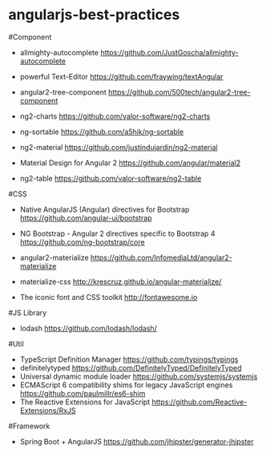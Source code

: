 # angularjs-best-practices

#Component

- allmighty-autocomplete
https://github.com/JustGoscha/allmighty-autocomplete

- powerful Text-Editor
https://github.com/fraywing/textAngular

- angular2-tree-component
https://github.com/500tech/angular2-tree-component

- ng2-charts
https://github.com/valor-software/ng2-charts

- ng-sortable
https://github.com/a5hik/ng-sortable

- ng2-material
https://github.com/justindujardin/ng2-material

- Material Design for Angular 2
https://github.com/angular/material2

- ng2-table
https://github.com/valor-software/ng2-table

#CSS

- Native AngularJS (Angular) directives for Bootstrap
https://github.com/angular-ui/bootstrap

- NG Bootstrap - Angular 2 directives specific to Bootstrap 4
https://github.com/ng-bootstrap/core

- angular2-materialize
https://github.com/InfomediaLtd/angular2-materialize

- materialize-css
http://krescruz.github.io/angular-materialize/

- The iconic font and CSS toolkit
http://fontawesome.io

#JS Library
- lodash
https://github.com/lodash/lodash/

#Util
- TypeScript Definition Manager https://github.com/typings/typings
- definitelytyped https://github.com/DefinitelyTyped/DefinitelyTyped
- Universal dynamic module loader https://github.com/systemjs/systemjs
- ECMAScript 6 compatibility shims for legacy JavaScript engines https://github.com/paulmillr/es6-shim
- The Reactive Extensions for JavaScript https://github.com/Reactive-Extensions/RxJS

#Framework
- Spring Boot + AngularJS
https://github.com/jhipster/generator-jhipster


